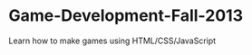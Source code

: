 Game-Development-Fall-2013
==========================

Learn how to make games using HTML/CSS/JavaScript
